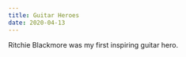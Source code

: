 ```yaml
---
title: Guitar Heroes
date: 2020-04-13
---
```


Ritchie Blackmore was my first inspiring guitar hero.
